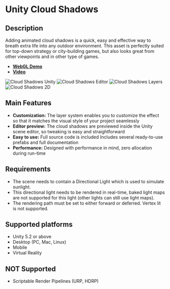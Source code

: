 # Unity Cloud Shadows

## Description
Adding animated cloud shadows is a quick, easy and effective way to breath extra life into any outdoor environment. This asset is perfectly suited for top-down strategy or city-building games, but also looks great from other viewpoints and in other type of games.

* [**WebGL Demo**](http://entropi-games.com/files/cloud-shadows-demo/)
* [**Video**](https://youtu.be/PmlUwmOPqIw)

![Cloud Shadows Unity](http://www.entropi-games.com/files/cloud-shadows/ScreenshotTanks.png)
![Cloud Shadows Editor](http://www.entropi-games.com/files/cloud-shadows/ScreenshotEditor.png)
![Cloud Shadows Layers](http://www.entropi-games.com/files/cloud-shadows/ScreenshotLayers.png)
![Cloud Shadows 2D](http://www.entropi-games.com/files/cloud-shadows/Screenshot2D.png)

## Main Features
* **Customization:** The layer system enables you to customize the effect so that it matches the visual style of your project seamlessly
* **Editor preview:** The cloud shadows are previewed inside the Unity scene editor, so tweaking is easy and straightforward
* **Easy to use:** Full source code is included Includes several ready-to-use prefabs and full documentation
* **Performance:** Designed with performance in mind, zero allocation during run-time

## Requirements
* The scene needs to contain a Directional Light which is used to simulate sunlight.
* This directional light needs to be rendered in real-time, baked light maps are not supported for this light (other lights can still use light maps).
* The rendering path must be set to either forward or deferred. Vertex lit is not supported.

## Supported platforms
* Unity 5.2 or above
* Desktop (PC, Mac, Linux)
* Mobile
* Virtual Reality

## NOT Supported
* Scriptable Render Pipelines (URP, HDRP)
